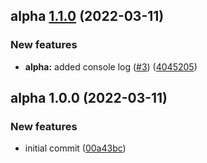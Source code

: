 ## alpha [1.1.0](https://github.com/EvanBacon/test-monorepo/compare/alpha@1.0.0...alpha@1.1.0) (2022-03-11)


### New features

* **alpha:** added console log ([#3](https://github.com/EvanBacon/test-monorepo/issues/3)) ([4045205](https://github.com/EvanBacon/test-monorepo/commit/4045205a40ce9d30407397b9fbcaa0ec1ba00b4b))

## alpha 1.0.0 (2022-03-11)


### New features

* initial commit ([00a43bc](https://github.com/EvanBacon/test-monorepo/commit/00a43bc7fbf15871e8cb70c57da4bbf22a62146a))
